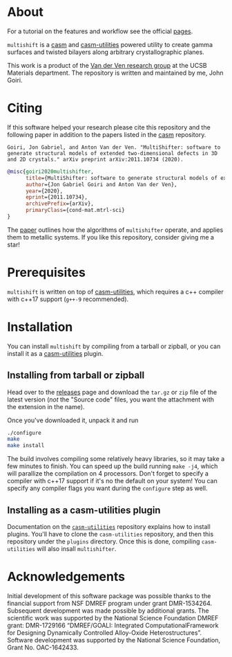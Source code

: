 # About
For a tutorial on the features and workflow see the official [pages](https://goirijo.github.io/multishifter).

`multishift` is a [casm](https://github.com/prisms-center/CASMcode) and [casm-utilities](https://github.com/goirijo/casm-utilities) powered utility to create gamma surfaces and twisted bilayers along arbitrary crystallographic planes.

This work is a product of the [Van der Ven research group](https://labs.materials.ucsb.edu/vanderven/anton/) at the UCSB Materials department.
The repository is written and maintained by me, John Goiri.

# Citing
If this software helped your research please cite this repository and the following paper in addition to the papers listed in the [casm](https://github.com/prisms-center/CASMcode) repository.

```
Goiri, Jon Gabriel, and Anton Van der Ven. "MultiShifter: software to generate structural models of extended two-dimensional defects in 3D and 2D crystals." arXiv preprint arXiv:2011.10734 (2020).
```

```bibtex
@misc{goiri2020multishifter,
      title={MultiShifter: software to generate structural models of extended two-dimensional defects in 3D and 2D crystals}, 
      author={Jon Gabriel Goiri and Anton Van der Ven},
      year={2020},
      eprint={2011.10734},
      archivePrefix={arXiv},
      primaryClass={cond-mat.mtrl-sci}
}
```

The [paper](link/to/paper) outlines how the algorithms of `multishifter` operate, and applies them to metallic systems.
If you like this repository, consider giving me a star!

# Prerequisites
`multishift` is written on top of [casm-utilities](https://github.com/goirijo/casm-utilities), which requires a c++ compiler with c++17 support (`g++-9` recommended).

# Installation
You can install `multishift` by compiling from a tarball or zipball, or you can install it as a [casm-utilities](https://github.com/goirijo/casm-utilities) plugin.

## Installing from tarball or zipball
Head over to the [releases](https://github.com/goirijo/multishifter/releases) page and download the `tar.gz` or `zip` file of the latest version (*not* the "Source code" files, you want the attachment with the extension in the name).

Once you've downloaded it, unpack it and run

```bash
./configure
make
make install
```
    
The build involves compiling some relatively heavy libraries, so it may take a few minutes to finish. You can speed up the build running `make -j4`, which will parallize the compilation on 4 processors.
Don't forget to specify a compiler with c++17 support if it's no the default on your system!
You can specify any compiler flags you want during the `configure` step as well.

## Installing as a casm-utilities plugin
Documentation on the [`casm-utilities`](https://github.com/goirijo/casm-utilities) repository explains how to install plugins.
You'll have to clone the `casm-utilities` repository, and then this repository under the `plugins` directory.
Once this is done, compiling `casm-utilities` will also insall `multishifter`.

# Acknowledgements
Initial development of this software package was possible thanks to the financial support from NSF DMREF program under grant DMR-1534264.
Subsequent development was made possible by additional grants.
The scientific work was supported by the National Science Foundation DMREF grant: DMR-1729166 “DMREF/GOALI: Integrated ComputationalFramework for Designing Dynamically Controlled Alloy-Oxide Heterostructures”.
Software development was supported by the National Science Foundation, Grant No. OAC-1642433.
